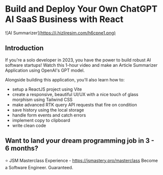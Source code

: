 # Build and Deploy Your Own ChatGPT AI SaaS Business with React
![AI Summarizer][(https://i.hizliresim.com/h6cpne1.png)
](https://www.hizliresim.com/kpax8bh)
## Introduction
If you're a solo developer in 2023, you have the power to build robust AI software startups! Watch this 1-hour video and make an Article Summarizer Application using OpenAI's GPT model.
 
Alongside building this application, you'll also learn how to:
- setup a ReactJS project using Vite
- create a responsive, beautiful UI/UX with a nice touch of glass morphism using Tailwind CSS
- make advanced RTK query API requests that fire on condition
- save history using the local storage
- handle form events and catch errors
- implement copy to clipboard
- write clean code

## Want to land your dream programming job in 3 - 6 months?
⭐ JSM Masterclass Experience - https://jsmastery.pro/masterclass
Become a Software Engineer. Guaranteed.
